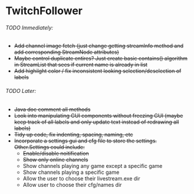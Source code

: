 # TwitchFollower

###### TODO Immediately:

- ~~Add channel image fetch (just change getting streamInfo method and add corresponding StreamNode attributes)~~
- ~~Maybe control duplicate entires? Just create basic contains() algorithm in StreamList that sees if current name is already in list~~
- ~~Add highilght color / fix inconsistent looking selection/deselection of labels~~

###### TODO Later:

- ~~Java doc comment all methods~~
- ~~Look into manipulating GUI components without freezing GUI (maybe keep track of all labels and only update text instead of redrawing all labels)~~
- ~~Tidy up code, fix indenting, spacing, naming, etc~~
- ~~Incorporate a settings gui and cfg file to store the settings. Other.Settings could include:~~
	- ~~Enable/disable noitification~~
	- ~~Show only online channels~~
	- Show channels playing any game  except a specific game
	- Show channels playing a specific game
	- Allow the user to choose their livestream.exe dir
	- Allow user to choose their cfg/names dir

